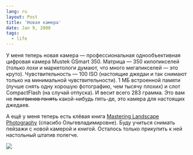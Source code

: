 ```yaml
---
lang: ru
layout: Post
title: 'Новая камера'
date: Jan 9, 2008
tags:
  - life
---
```


У меня теперь новая камера — профессиональная однообъективная цифровая камера Mustek GSmart 350. Матрица — 350 килопикселей (только лохи и маркетологи думают, что много мегапикселей — это круто). Чувствительность — 100 ISO (настоящие джедаи и так снимают только на минимальной чувствительности). 1 МБ встроенной памяти (лучше снять одну хорошую фотографию, чем тысячу плохих) и слот CompactFlash (на случай отпуска). И весит всего 283 грамма. Это вам не ~~пингвинов гонять~~ какой-нибудь пять-де, это камера для настоящих джедаев.

А ещё у меня теперь есть клёвая книга [Mastering Landscape Photography](http://www.amazon.com/gp/product/1933952067/?tag=artesapesphot-20) (спасибо Ольгевладимировне). Буду учиться снимать пейзажи с новой камерой и книгой. Осталось только прикупить к ней настольный штатив полегче.

![](http://wow.sapegin.me/0K3i3O0U1a03/sapegin-artem-20d-2008-01-08-457-5788.jpg)
